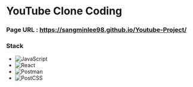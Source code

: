 # YouTube Clone Coding

### Page URL : https://sangminlee98.github.io/Youtube-Project/


### Stack
- <img alt="JavaScript" src ="https://img.shields.io/badge/JavaScript-F7DF1E.svg?&style=for-the-badge&logo=JavaScript&logoColor=white"/>
- <img alt="React" src ="https://img.shields.io/badge/React-61DAFB.svg?&style=for-the-badge&logo=React&logoColor=white"/>
- <img alt="Postman" src="https://img.shields.io/badge/Postman-FF6C37.svg?&style=for-the-badge&logo=Postman&logoColor=white">
- <img alt="PostCSS" src ="https://img.shields.io/badge/PostCSS-DD3A0A.svg?&style=for-the-badge&logo=PostCSS&logoColor=white"/>


